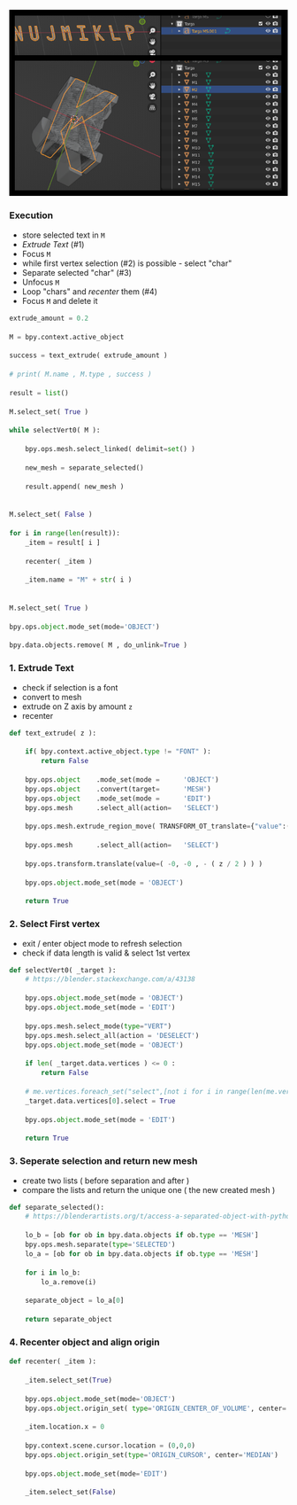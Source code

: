 ![IMG](https://github.com/nukadelic/blender_bpy_scripting/blob/main/Text_To_Separate_Meshes/img.png?raw=true)

### Execution

* store selected text in `M`
* _Extrude Text_ (#1)
* Focus `M`
* while first vertex selection (#2) is possible - select "char"
* Separate selected "char" (#3)
* Unfocus `M`
* Loop "chars" and _recenter_ them (#4)
* Focus `M` and delete it 

```py
extrude_amount = 0.2

M = bpy.context.active_object

success = text_extrude( extrude_amount )

# print( M.name , M.type , success )

result = list()

M.select_set( True )

while selectVert0( M ):    
    
    bpy.ops.mesh.select_linked( delimit=set() )
    
    new_mesh = separate_selected()
    
    result.append( new_mesh )
    

M.select_set( False )
    
for i in range(len(result)):
    _item = result[ i ]
    
    recenter( _item )
    
    _item.name = "M" + str( i )
    
    
M.select_set( True )

bpy.ops.object.mode_set(mode='OBJECT')

bpy.data.objects.remove( M , do_unlink=True )
```

### 1. Extrude Text 

* check if selection is a font 
* convert to mesh 
* extrude on Z axis by amount `z` 
* recenter 

```py
def text_extrude( z ):
    
    if( bpy.context.active_object.type != "FONT" ):
        return False
    
    bpy.ops.object    .mode_set(mode =      'OBJECT')
    bpy.ops.object    .convert(target=      'MESH')
    bpy.ops.object    .mode_set(mode =      'EDIT') 
    bpy.ops.mesh      .select_all(action=   'SELECT')

    bpy.ops.mesh.extrude_region_move( TRANSFORM_OT_translate={"value":(0, 0, z )} )

    bpy.ops.mesh      .select_all(action=   'SELECT')

    bpy.ops.transform.translate(value=( -0, -0 , - ( z / 2 ) ) )

    bpy.ops.object.mode_set(mode = 'OBJECT')
    
    return True
```

### 2. Select First vertex
* exit / enter object mode to refresh selection
* check if data length is valid & select 1st vertex 

```py
def selectVert0( _target ):
    # https://blender.stackexchange.com/a/43138
    
    bpy.ops.object.mode_set(mode = 'OBJECT')
    bpy.ops.object.mode_set(mode = 'EDIT')
    
    bpy.ops.mesh.select_mode(type="VERT")
    bpy.ops.mesh.select_all(action = 'DESELECT')
    bpy.ops.object.mode_set(mode = 'OBJECT')
    
    if len( _target.data.vertices ) <= 0 :
        return False
    
    # me.vertices.foreach_set("select",[not i for i in range(len(me.vertices))])
    _target.data.vertices[0].select = True
    
    bpy.ops.object.mode_set(mode = 'EDIT')
    
    return True 
```



### 3. Seperate selection and return new mesh 

* create two lists ( before separation and after ) 
* compare the lists and return the unique one ( the new created mesh ) 

```py
def separate_selected():
    # https://blenderartists.org/t/access-a-separated-object-with-python/540716/5
    
    lo_b = [ob for ob in bpy.data.objects if ob.type == 'MESH']
    bpy.ops.mesh.separate(type='SELECTED')
    lo_a = [ob for ob in bpy.data.objects if ob.type == 'MESH']
    
    for i in lo_b:
        lo_a.remove(i)
    
    separate_object = lo_a[0]
    
    return separate_object
```

### 4. Recenter object and align origin 

```py
def recenter( _item ):

    _item.select_set(True)
    
    bpy.ops.object.mode_set(mode='OBJECT')
    bpy.ops.object.origin_set( type='ORIGIN_CENTER_OF_VOLUME', center='MEDIAN' )
    
    _item.location.x = 0
    
    bpy.context.scene.cursor.location = (0,0,0)
    bpy.ops.object.origin_set(type='ORIGIN_CURSOR', center='MEDIAN')
    
    bpy.ops.object.mode_set(mode='EDIT')
    
    _item.select_set(False)
```
